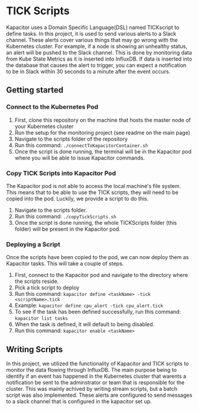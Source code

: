 
# TICK Scripts
Kapacitor uses a Domain Specific Language(DSL) named TICKscript to define tasks. In this project, it is used to send various alerts to a Slack channel. These alerts cover various things that may go wrong with the Kubernetes cluster. For example, if a node is showing an unhealthy status, an alert will be pushed to the Slack channel. This is done by monitoring data from Kube State Metrics as it is inserted into InfluxDB. If data is inserted into the database that causes the alert to trigger, you can expect a notification to be in Slack within 30 seconds to a minute after the event occurs. 
## Getting started
### Connect to the Kubernetes Pod
 1. First, clone this repository on the machine that hosts the master node of your Kubernetes cluster
 2. Run the setup for the monitoring project (see readme on the main page)
 3. Navigate to the scripts folder of the repository
 4. Run this command: `./connectToKapacitorContainer.sh`
 5. Once the script is done running, the terminal will be in the Kapacitor pod where you will be able to issue Kapacitor commands.
### Copy TICK Scripts into Kapacitor Pod
The Kapacitor pod is not able to access the local machine's file system. This means that to be able to use the TICK scripts, they will need to be copied into the pod. Luckily, we provide a script to do this. 

 1. Navigate to the scripts folder.
 2. Run this command: `./copyTickScripts.sh`
 3. Once the script is done running, the whole TICKScripts folder (this folder) will be present in the Kapacitor pod.
### Deploying a Script
Once the scripts have been copied to the pod, we can now deploy them as Kapacitor tasks. This will take a couple of steps.
1. First, connect to the Kapacitor pod and navigate to the directory where the scripts reside.
2. Pick a tick script to deploy
3. Run this command: `kapacitor define <taskName> -tick <scriptName>.tick`
4. Example: `kapacitor define cpu_alert -tick cpu_alert.tick`
5. To see if the task has been defined successfully, run this command: `kapacitor list tasks`
6. When the task is defined, it will default to being disabled.
7. Run this command: `kapacitor enable <taskName>`

## Writing Scripts
In this project, we utilized the functionality of Kapacitor and TICK scripts to monitor the data flowing through InfluxDB.
The main purpose being to identify if an event has happened in the Kubernetes cluster that warents a notification be sent to the adminstrator or team that is responsible for the cluster.
This was mainly achived by writing stream scripts, but a batch script was also implemented.
These alerts are configured to send messages to a slack channel that is configured in the kapacitor set up.